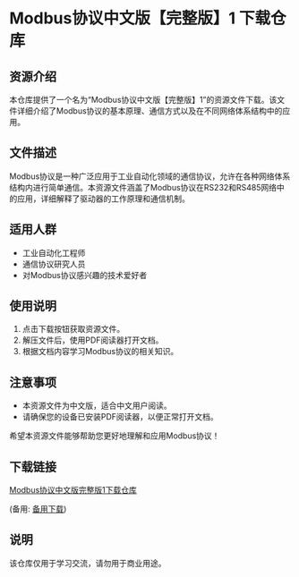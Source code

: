 # Modbus协议中文版【完整版】1 下载仓库

## 资源介绍

本仓库提供了一个名为“Modbus协议中文版【完整版】1”的资源文件下载。该文件详细介绍了Modbus协议的基本原理、通信方式以及在不同网络体系结构中的应用。

## 文件描述

Modbus协议是一种广泛应用于工业自动化领域的通信协议，允许在各种网络体系结构内进行简单通信。本资源文件涵盖了Modbus协议在RS232和RS485网络中的应用，详细解释了驱动器的工作原理和通信机制。

## 适用人群

- 工业自动化工程师
- 通信协议研究人员
- 对Modbus协议感兴趣的技术爱好者

## 使用说明

1. 点击下载按钮获取资源文件。
2. 解压文件后，使用PDF阅读器打开文档。
3. 根据文档内容学习Modbus协议的相关知识。

## 注意事项

- 本资源文件为中文版，适合中文用户阅读。
- 请确保您的设备已安装PDF阅读器，以便正常打开文档。

希望本资源文件能够帮助您更好地理解和应用Modbus协议！

## 下载链接
[Modbus协议中文版完整版1下载仓库](https://pan.quark.cn/s/ba70cbcb468d) 

(备用: [备用下载](https://pan.baidu.com/s/1C5zlrzetjeHTyGHLFCLOgQ?pwd=1234))

## 说明

该仓库仅用于学习交流，请勿用于商业用途。
